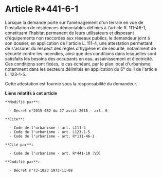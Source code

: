 # Article R*441-6-1

Lorsque la demande porte sur l'aménagement d'un terrain en vue de l'installation de résidences démontables définies à
l'article R. 111-46-1, constituant l'habitat permanent de leurs utilisateurs et disposant d'équipements non raccordés aux
réseaux publics, le demandeur joint à son dossier, en application de l'article L. 111-4, une attestation permettant de
s'assurer du respect des règles d'hygiène et de sécurité, notamment de sécurité contre les incendies, ainsi que des
conditions dans lesquelles sont satisfaits les besoins des occupants en eau, assainissement et électricité. Ces conditions
sont fixées, le cas échéant, par le plan local d'urbanisme, notamment dans les secteurs délimités en application du 6° du II
de l'article L. 123-1-5. 

Cette attestation est fournie sous la responsabilité du demandeur.

**Liens relatifs à cet article**

	**Modifié par**:

	  - Décret n°2015-482 du 27 avril 2015 - art. 6

	**Cite**:

	  - Code de l'urbanisme - art. L111-4
	  - Code de l'urbanisme - art. L123-1-5
	  - Code de l'urbanisme - art. R*111-46-1

	**Cité par**:

	  - Code de l'urbanisme - art. R*441-10 (VD)

	**Codifié par**:

	  - Décret n°73-1023 1973-11-08
